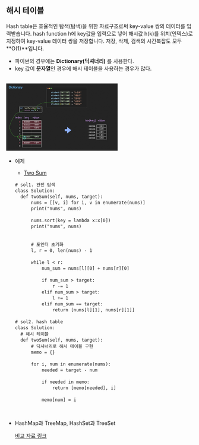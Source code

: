 ## 해시 테이블

Hash table은 효율적인 탐색(탐색)을 위한 자료구조로써 key-value 쌍의 데이터를 입력받습니다. hash function h에 key값을 입력으로 넣어 해시값 h(k)를 위치(인덱스)로 지정하여 key-value 데이터 쌍을 저장합니다. 저장, 삭제, 검색의 시간복잡도 모두 **O(1)**입니다.

- 파이썬의 경우에는 **Dictionary(딕셔너리)** 를 사용한다.
- key 값이 **문자열**인 경우에 해시 테이블을 사용하는 경우가 많다.

<br/>

  <img width="300" src="./img/Screenshot 2024-02-29 at 1.54.35 PM.png">

<br/>

- 예제

  - [Two Sum](https://leetcode.com/problems/two-sum/description/)

  ```
  # sol1. 완전 탐색
  class Solution:
    def twoSum(self, nums, target):
        nums = [[v, i] for i, v in enumerate(nums)]
        print("nums", nums)

        nums.sort(key = lambda x:x[0])
        print("nums", nums)


        # 포인터 초기화
        l, r = 0, len(nums) - 1

        while l < r:
            num_sum = nums[l][0] + nums[r][0]

            if num_sum > target:
                r -= 1
            elif num_sum > target:
                l += 1
            elif num_sum == target:
                return [nums[l][1], nums[r][1]]

  # sol2. hash table
  class Solution:
    # 해시 테이블
    def twoSum(self, nums, target):
        # 딕셔너리로 해시 테이블 구현
        memo = {}

        for i, num in enumerate(nums):
            needed = target - num

            if needed in memo:
                return [memo[needed], i]

            memo[num] = i
  ```

<br/>

- HashMap과 TreeMap, HashSet과 TreeSet
  </br>

  [비교 자료 링크](https://growth-coder.tistory.com/112)
